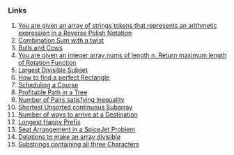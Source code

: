 ### Links
1. [You are given an array of strings tokens that represents an arithmetic expression in a Reverse Polish Notation](https://leetcode.com/problems/evaluate-reverse-polish-notation/)
2. [Combination Sum with a twist](https://leetcode.com/problems/combination-sum-iii/submissions/869254217/)
3. [Bulls and Cows](https://leetcode.com/problems/bulls-and-cows/submissions/869270955/)
4. [You are given an integer array nums of length n. Return maximum length of Rotation Function](https://leetcode.com/problems/rotate-function/submissions/869826154/)
5. [Largest Divisible Subset](https://leetcode.com/problems/largest-divisible-subset/submissions/869923663/)
6. [How to find a perfect Rectangle](https://leetcode.com/problems/perfect-rectangle/submissions/872108119/)
7. [Scheduling a Course](https://leetcode.com/problems/course-schedule/submissions/869932100/)
8. [Profitable Path in a Tree](https://leetcode.com/problems/most-profitable-path-in-a-tree/submissions/872115432/)
9. [Number of Pairs satisfying Inequality]()
10. [Shortest Unsorted continuous Subarray](https://leetcode.com/problems/shortest-unsorted-continuous-subarray/submissions/871402985/)
11. [Number of ways to arrive at a Destination](https://leetcode.com/problems/number-of-ways-to-arrive-at-destination/submissions/872126552/)
12. [Longest Happy Prefix]()
13. [Seat Arrangement in a SpiceJet Problem](https://leetcode.com/problems/airplane-seat-assignment-probability/submissions/871398894/)
14. [Deletions to make an array divisible](https://leetcode.com/problems/minimum-deletions-to-make-array-divisible/submissions/872131364/)
15. [Substrings containing all three Characters](https://leetcode.com/problems/number-of-substrings-containing-all-three-characters/submissions/872123461/)
